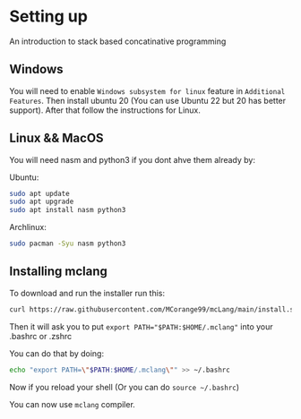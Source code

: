 # Setting up

An introduction to stack based concatinative programming

## Windows

You will need to enable `Windows subsystem for linux` feature in `Additional Features`.
Then install ubuntu 20 (You can use Ubuntu 22 but 20 has better support).
After that follow the instructions for Linux.

## Linux && MacOS

You will need nasm and python3 if you dont ahve them already by:

Ubuntu:

```sh
sudo apt update
sudo apt upgrade
sudo apt install nasm python3
```

Archlinux:

```sh
sudo pacman -Syu nasm python3
```

## Installing mclang

To download and run the installer run this:

```sh
curl https://raw.githubusercontent.com/MCorange99/mcLang/main/install.sh -o /tmp/install.sh ; bash /tmp/install.sh
```

Then it will ask you to put `export PATH="$PATH:$HOME/.mclang"` into your .bashrc or .zshrc

You can do that by doing:

```sh
echo "export PATH=\"$PATH:$HOME/.mclang\"" >> ~/.bashrc
```

Now if you reload your shell (Or you can do `source ~/.bashrc`)

You can now use `mclang` compiler.
